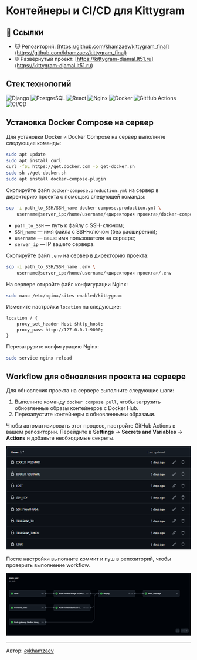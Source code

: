 # Контейнеры и CI/CD для Kittygram

## 🚀 Ссылки

- 🐱 Репозиторий: [https://github.com/khamzaev/kittygram_final](https://github.com/khamzaev/kittygram_final)  
- 🌐 Развёрнутый проект: [https://kittygram-djamal.lt51.ru](https://kittygram-djamal.lt51.ru)

## Стек технологий

![Django](https://img.shields.io/badge/Django-092E20?logo=django&logoColor=white)
![PostgreSQL](https://img.shields.io/badge/PostgreSQL-336791?logo=postgresql&logoColor=white)
![React](https://img.shields.io/badge/React-61DAFB?logo=react&logoColor=black)
![Nginx](https://img.shields.io/badge/Nginx-009639?logo=nginx&logoColor=white)
![Docker](https://img.shields.io/badge/Docker-2496ED?logo=docker&logoColor=white)
![GitHub Actions](https://img.shields.io/badge/GitHub_Actions-2088FF?logo=github-actions&logoColor=white)
![CI/CD](https://github.com/khamzaev/kittygram_final/actions/workflows/main.yml/badge.svg)

## Установка Docker Compose на сервер

Для установки Docker и Docker Compose на сервер выполните следующие команды:

```bash
sudo apt update
sudo apt install curl
curl -fSL https://get.docker.com -o get-docker.sh
sudo sh ./get-docker.sh
sudo apt install docker-compose-plugin
```

Скопируйте файл `docker-compose.production.yml` на сервер в директорию проекта с помощью следующей команды:

```bash
scp -i path_to_SSH/SSH_name docker-compose.production.yml \
    username@server_ip:/home/username/<директория проекта>/docker-compose.production.yml
```

- `path_to_SSH` — путь к файлу с SSH-ключом;
- `SSH_name` — имя файла с SSH-ключом (без расширения);
- `username` — ваше имя пользователя на сервере;
- `server_ip` — IP вашего сервера.

Скопируйте файл `.env` на сервер в директорию проекта:

```bash
scp -i path_to_SSH/SSH_name .env \
    username@server_ip:/home/username/<директория проекта>/.env
```

На сервере откройте файл конфигурации Nginx:

```bash
sudo nano /etc/nginx/sites-enabled/kittygram
```

Измените настройки `location` на следующие:

```nginx
location / {
    proxy_set_header Host $http_host;
    proxy_pass http://127.0.0.1:9000;
}
```

Перезагрузите конфигурацию Nginx:

```bash
sudo service nginx reload
```

## Workflow для обновления проекта на сервере

Для обновления проекта на сервере выполните следующие шаги:

1. Выполните команду `docker compose pull`, чтобы загрузить обновленные образы контейнеров с Docker Hub.
2. Перезапустите контейнеры с обновленными образами.

Чтобы автоматизировать этот процесс, настройте GitHub Actions в вашем репозитории. Перейдите в **Settings** → **Secrets and Variables** → **Actions** и добавьте необходимые секреты.

![Secrets](secrets.png)

После настройки выполните коммит и пуш в репозиторий, чтобы проверить выполнение workflow.

![Workflow](workflow.png)

---

Автор: [@khamzaev](https://github.com/khamzaev)
